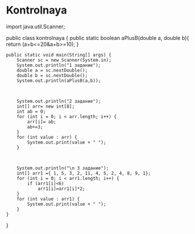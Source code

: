 # Kontrolnaya
import java.util.Scanner;

public class kontrolnaya {
   public static boolean aPlusB(double a, double b){
        return (a+b<=20&a+b>=10);
    }

    public static void main(String[] args) {
        Scanner sc = new Scanner(System.in);
        System.out.println("1 задание");
        double a = sc.nextDouble();
        double b = sc.nextDouble();
        System.out.println(aPlusB(a,b));



        System.out.println("2 задание");
        int[] arr= new int[8];
        int ab = 0;
        for (int i = 0; i < arr.length; i++) {
            arr[i]= ab;
            ab+=3;
        }
        for (int value : arr) {
            System.out.print(value + " ");
        }



        System.out.println("\n 3 задание");
        int[] arr1 ={ 1, 5, 3, 2, 11, 4, 5, 2, 4, 8, 9, 1};
        for (int i = 0; i < arr1.length; i++) {
            if (arr1[i]<6)
                arr1[i]=arr1[i]*2;
        }
        for (int value : arr1) {
            System.out.print(value + " ");
        }
    }
}
